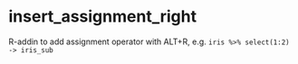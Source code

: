 # insert_assignment_right

R-addin to add assignment operator with ALT+R, e.g. ```iris %>% select(1:2) -> iris_sub```
